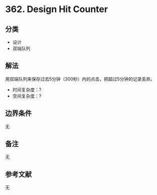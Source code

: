 # 362. Design Hit Counter

## 分类
* 设计
* 双端队列

## 解法
用双端队列来保存过去5分钟（300秒）内的点击，把超过5分钟的记录丢弃。

* 时间复杂度：?
* 空间复杂度：?

## 边界条件
无

## 备注
无

## 参考文献
无
